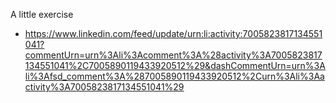 A little exercise

- https://www.linkedin.com/feed/update/urn:li:activity:7005823817134551041?commentUrn=urn%3Ali%3Acomment%3A%28activity%3A7005823817134551041%2C7005890119433920512%29&dashCommentUrn=urn%3Ali%3Afsd_comment%3A%287005890119433920512%2Curn%3Ali%3Aactivity%3A7005823817134551041%29

